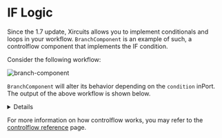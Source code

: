 # IF Logic

Since the 1.7 update, Xircuits allows you to implement conditionals and loops in your workflow. `BranchComponent` is an example of such, a controlflow component that implements the IF condition.

Consider the following workflow:

![branch-component](/img/docs/tutorials/branch-components.gif)

`BranchComponent` will alter its behavior depending on the `condition` inPort. The output of the above workflow is shown below.

<details>
    ```
    ======================================
    __   __  ___                _ _
    \ \  \ \/ (_)_ __ ___ _   _(_) |_ ___
    \ \  \  /| | '__/ __| | | | | __/ __|
    / /  /  \| | | | (__| |_| | | |_\__ \
    /_/  /_/\_\_|_|  \___|\__,_|_|\__|___/

    ======================================
    Xircuits is running...


    Executing: Print
    You can chain multiple branches together!

    Executing: Print
    The 2nd branch is True!

    Executing: Print
    Finally, this will be executed once the final branch flow is complete!

    Finished Executing
    ```
</details>

For more information on how controlflow works, you may refer to the [controlflow reference](../../technical-concepts/branch-and-loop-components) page.